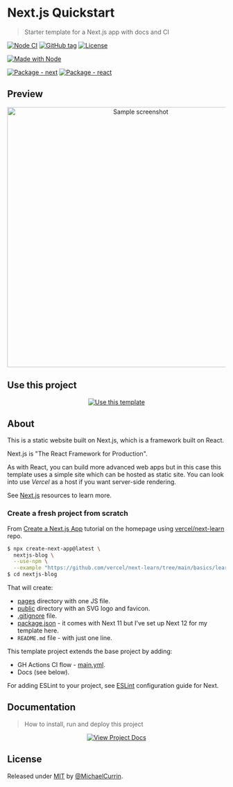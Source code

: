 # Next.js Quickstart
> Starter template for a Next.js app with docs and CI

<!-- Badges generated with: https://michaelcurrin.github.io/badge-generator/ -->

[![Node CI](https://github.com/MichaelCurrin/next-js-quickstart/workflows/Node%20CI/badge.svg)](https://github.com/MichaelCurrin/next-js-quickstart/actions)
[![GitHub tag](https://img.shields.io/github/tag/MichaelCurrin/next-js-quickstart)](https://github.com/MichaelCurrin/next-js-quickstart/releases/)
[![License](https://img.shields.io/badge/License-MIT-blue)](#license "Go to license section")

[![Made with Node](https://img.shields.io/badge/Node.js->=14-blue?logo=node.js&logoColor=white)](https://nodejs.org)

[![Package - next](https://img.shields.io/github/package-json/dependency-version/MichaelCurrin/next-quickstart/next?logo=next.js)](https://www.npmjs.com/package/next)
[![Package - react](https://img.shields.io/github/package-json/dependency-version/MichaelCurrin/next-quickstart/react?logo=react)](https://www.npmjs.com/package/react)


## Preview

<div align="center">
    <img src="/sample.png" alt="Sample screenshot" width="600" />
</div>


## Use this project

<div align="center">

[![Use this template](https://img.shields.io/badge/generate-Use_this_template-2ea44f?style=for-the-badge)](https://github.com/MichaelCurrin/next-quickstart/generate)

</div>


## About

This is a static website built on Next.js, which is a framework built on React.

Next.js is "The React Framework for Production".

As with React, you can build more advanced web apps but in this case this template uses a simple site which can be hosted as static site. You can look into use _Vercel_ as a host if you want server-side rendering.

See [Next.js](https://michaelcurrin.github.io/dev-resources/resources/javascript/packages/next/) resources to learn more.

### Create a fresh project from scratch

From [Create a Next.js App](https://nextjs.org/learn/basics/create-nextjs-app) tutorial on the homepage using [vercel/next-learn](https://github.com/vercel/next-learn) repo.

```sh
$ npx create-next-app@latest \
  nextjs-blog \
  --use-npm \
  --example "https://github.com/vercel/next-learn/tree/main/basics/learn-starter"
$ cd nextjs-blog
```

That will create:

- [pages](/pages/) directory with one JS file.
- [public](/public/) directory with an SVG logo and favicon.
- [.gitignore](/.gitignore) file.
- [package.json](/package.json) - it comes with Next 11 but I've set up Next 12 for my template here.
- `README.md` file - with just one line.

This template project extends the base project by adding:

- GH Actions CI flow - [main.yml](/.github/workflows/main.yml).
- Docs (see below).

For adding ESLint to your project, see [ESLint](https://nextjs.org/docs/pages/building-your-application/configuring/eslint) configuration guide for Next.

## Documentation
> How to install, run and deploy this project

<div align="center">

[![View Project Docs](https://img.shields.io/badge/View-Project_Docs-blue?style=for-the-badge)](/docs/ "Go to project docs")

</div>


## License

Released under [MIT](/LICENSE) by [@MichaelCurrin](https://github.com/MichaelCurrin).
